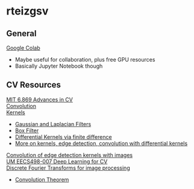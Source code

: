 # rteizgsv
## General
[Google Colab](https://colab.research.google.com/)
- Maybe useful for collaboration, plus free GPU resources
- Basically Jupyter Notebook though  

## CV Resources  

[MIT 6.869 Advances in CV](http://6.869.csail.mit.edu/fa19/)  
[Convolution](https://en.wikipedia.org/wiki/Convolution)  
[Kernels](https://en.wikipedia.org/wiki/Kernel_(image_processing))  
* [Gaussian and Laplacian Filters](https://homepages.inf.ed.ac.uk/rbf/HIPR2/log.htm)  
* [Box Filter](https://en.wikipedia.org/wiki/Box_blur)  
* [Differential Kernels via finite difference](https://en.wikipedia.org/wiki/Image_derivatives)  
* [More on kernels, edge detection, convolution with differential kernels](https://inst.eecs.berkeley.edu/~cs194-26/fa17/Lectures/ConvEdgesTemplate.pdf)  

[Convolution of edge detection kernels with images](https://www.scss.tcd.ie/~munnellg/projects/edge_detection.html)   
[UM EECS498-007 Deep Learning for CV](https://web.eecs.umich.edu/~justincj/teaching/eecs498/FA2020/)   
[Discrete Fourier Transforms for image processing](https://homepages.inf.ed.ac.uk/rbf/HIPR2/fourier.htm)  
* [Convolution Theorem](https://en.wikipedia.org/wiki/Convolution_theorem)  






